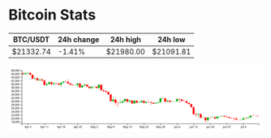 # Bitcoin Stats

BTC/USDT|24h change|24h high|24h low|
|---|---|---|---|
|$21332.74|-1.41%|$21980.00|$21091.81|

<img src="./chart.svg">
